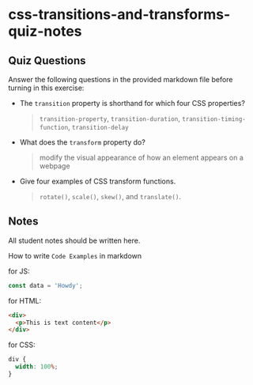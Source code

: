 # css-transitions-and-transforms-quiz-notes

## Quiz Questions

Answer the following questions in the provided markdown file before turning in this exercise:

- The `transition` property is shorthand for which four CSS properties?

  > `transition-property`, `transition-duration`, `transition-timing-function`, `transition-delay`

- What does the `transform` property do?

  > modify the visual appearance of how an element appears on a webpage

- Give four examples of CSS transform functions.
  > `rotate()`, `scale()`, `skew()`, and `translate()`.

## Notes

All student notes should be written here.

How to write `Code Examples` in markdown

for JS:

```javascript
const data = 'Howdy';
```

for HTML:

```html
<div>
  <p>This is text content</p>
</div>
```

for CSS:

```css
div {
  width: 100%;
}
```
